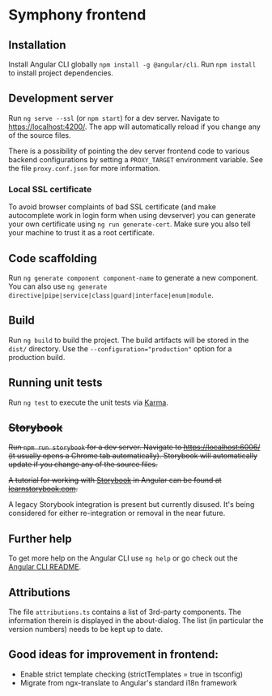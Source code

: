# Symphony frontend

## Installation

Install Angular CLI globally `npm install -g @angular/cli`. Run `npm install` to install project dependencies.

## Development server

Run `ng serve --ssl` (or `npm start`) for a dev server. Navigate to [https://localhost:4200/](https://localhost:4200/). The app will automatically reload if you change any of the source files.
 
There is a possibility of pointing the dev server frontend code to various backend configurations by setting a `PROXY_TARGET` environment variable. See the file `proxy.conf.json` for more information.

### Local SSL certificate

To avoid browser complaints of bad SSL certificate (and make autocomplete work in login form when using devserver) you can generate your own certificate using `ng run generate-cert`. Make sure you also tell your machine to trust it as a root certificate.

## Code scaffolding

Run `ng generate component component-name` to generate a new component. You can also use `ng generate directive|pipe|service|class|guard|interface|enum|module`.

## Build

Run `ng build` to build the project. The build artifacts will be stored in the `dist/` directory. Use the `--configuration="production"` option for a production build.

## Running unit tests

Run `ng test` to execute the unit tests via [Karma](https://karma-runner.github.io).

## ~~Storybook~~

~~Run `npm run storybook` for a dev server. Navigate to [https://localhost:6006/](https://localhost:6006/) (it usually opens a Chrome tab automatically). Storybook will automatically update if you change any of the source files.~~

~~A tutorial for working with [Storybook](https://storybook.js.org/) in Angular can be found at [learnstorybook.com](https://www.learnstorybook.com/angular/en/get-started/).~~

A legacy Storybook integration is present but currently disused. It's being considered for either re-integration or removal in the near future. 

## Further help

To get more help on the Angular CLI use `ng help` or go check out the [Angular CLI README](https://github.com/angular/angular-cli/blob/master/README.md).

## Attributions

The file `attributions.ts` contains a list of 3rd-party components. The information therein is displayed in the
about-dialog. The list (in particular the version numbers) needs to be kept up to date.

## Good ideas for improvement in frontend:
- Enable strict template checking (strictTemplates = true in tsconfig)
- Migrate from ngx-translate to Angular's standard i18n framework
